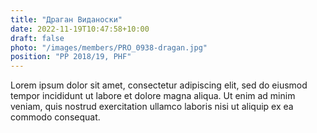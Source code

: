 ```yaml
---
title: "Драган Виданоски"
date: 2022-11-19T10:47:58+10:00
draft: false
photo: "/images/members/PRO_0938-dragan.jpg"
position: "PP 2018/19, PHF"
---
```


Lorem ipsum dolor sit amet, consectetur adipiscing elit, sed do eiusmod tempor incididunt ut labore et dolore magna aliqua. Ut enim ad minim veniam, quis nostrud exercitation ullamco laboris nisi ut aliquip ex ea commodo consequat.